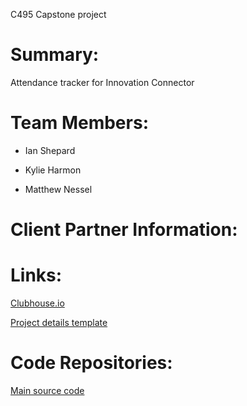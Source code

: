 C495 Capstone project

# Summary:
Attendance tracker for Innovation Connector

# Team Members:
- Ian Shepard 

- Kylie Harmon

- Matthew Nessel

# Client Partner Information:

# Links:
[Clubhouse.io](https://app.clubhouse.io/visitorcollectiontools/stories/space/6/everything)

[Project details template](https://github.com/hergin/CapstoneProjectTemplate)

# Code Repositories:
[Main source code](https://github.com/mdnessel/VisitorCollectionToolSourceCode)
